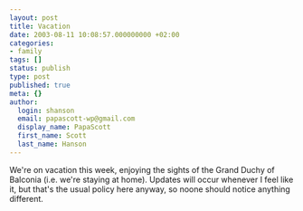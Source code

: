 ```yaml
---
layout: post
title: Vacation
date: 2003-08-11 10:08:57.000000000 +02:00
categories:
- family
tags: []
status: publish
type: post
published: true
meta: {}
author:
  login: shanson
  email: papascott-wp@gmail.com
  display_name: PapaScott
  first_name: Scott
  last_name: Hanson
---
```

<p>We're on vacation this week, enjoying the sights of the Grand Duchy of Balconia (i.e. we're staying at home). Updates will occur whenever I feel like it, but that's the usual policy here anyway, so noone should notice anything different.</p>
